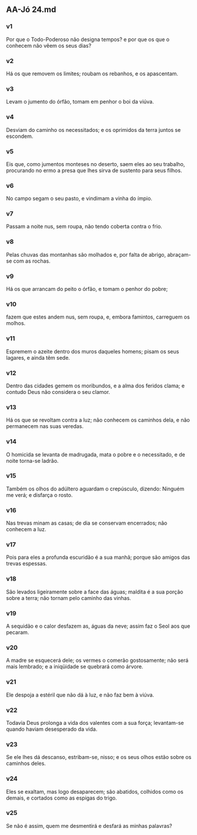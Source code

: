 ## AA-Jó 24.md
### v1
 Por que o Todo-Poderoso não designa tempos? e por que os que o conhecem não vêem os seus dias?
### v2
 Há os que removem os limites; roubam os rebanhos, e os apascentam.
### v3
 Levam o jumento do órfão, tomam em penhor o boi da viúva.
### v4
 Desviam do caminho os necessitados; e os oprimidos da terra juntos se escondem.
### v5
 Eis que, como jumentos monteses no deserto, saem eles ao seu trabalho, procurando no ermo a presa que lhes sirva de sustento para seus filhos.
### v6
 No campo segam o seu pasto, e vindimam a vinha do ímpio.
### v7
 Passam a noite nus, sem roupa, não tendo coberta contra o frio.
### v8
 Pelas chuvas das montanhas são molhados e, por falta de abrigo, abraçam-se com as rochas.
### v9
 Há os que arrancam do peito o órfão, e tomam o penhor do pobre;
### v10
 fazem que estes andem nus, sem roupa, e, embora famintos, carreguem os molhos.
### v11
 Espremem o azeite dentro dos muros daqueles homens; pisam os seus lagares, e ainda têm sede.
### v12
 Dentro das cidades gemem os moribundos, e a alma dos feridos clama; e contudo Deus não considera o seu clamor.
### v13
 Há os que se revoltam contra a luz; não conhecem os caminhos dela, e não permanecem nas suas veredas.
### v14
 O homicida se levanta de madrugada, mata o pobre e o necessitado, e de noite torna-se ladrão.
### v15
 Também os olhos do adúltero aguardam o crepúsculo, dizendo: Ninguém me verá; e disfarça o rosto.
### v16
 Nas trevas minam as casas; de dia se conservam encerrados; não conhecem a luz.
### v17
 Pois para eles a profunda escuridão é a sua manhã; porque são amigos das trevas espessas.
### v18
 São levados ligeiramente sobre a face das águas; maldita é a sua porção sobre a terra; não tornam pelo caminho das vinhas.
### v19
 A sequidão e o calor desfazem as, águas da neve; assim faz o Seol aos que pecaram.
### v20
 A madre se esquecerá dele; os vermes o comerão gostosamente; não será mais lembrado; e a iniqüidade se quebrará como árvore.
### v21
 Ele despoja a estéril que não dá à luz, e não faz bem à viúva.
### v22
 Todavia Deus prolonga a vida dos valentes com a sua força; levantam-se quando haviam desesperado da vida.
### v23
 Se ele lhes dá descanso, estribam-se, nisso; e os seus olhos estão sobre os caminhos deles.
### v24
 Eles se exaltam, mas logo desaparecem; são abatidos, colhidos como os demais, e cortados como as espigas do trigo.
### v25
 Se não é assim, quem me desmentirá e desfará as minhas palavras?
